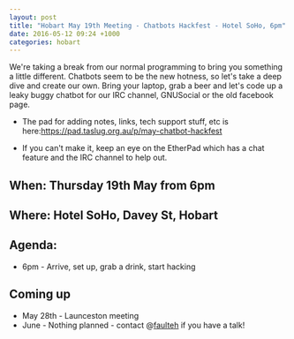 ```yaml
---
layout: post
title: "Hobart May 19th Meeting - Chatbots Hackfest - Hotel SoHo, 6pm"
date: 2016-05-12 09:24 +1000
categories: hobart
---
```


We're taking a break from our normal programming to bring you something a
little different. Chatbots seem to be the new hotness, so let's take a deep
dive and create our own. Bring your laptop, grab a beer and let's code up a
leaky buggy chatbot for our IRC channel, GNUSocial or the old facebook page.


  * The pad for adding notes, links, tech support stuff, etc is here:https://pad.taslug.org.au/p/may-chatbot-hackfest


  * If you can't make it, keep an eye on the EtherPad which has a chat feature and the IRC channel to help out.


## When: Thursday 19th May from 6pm

## Where: Hotel SoHo, Davey St, Hobart

## Agenda:

  * 6pm - Arrive, set up, grab a drink, start hacking

## Coming up

  * May 28th - Launceston meeting
  * June - Nothing planned - contact @[faulteh](https://scriptforge.org/user/1 "Scott Bragg" ) if you have a talk!